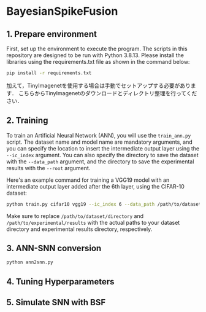 # BayesianSpikeFusion

## 1. Prepare environment
First, set up the environment to execute the program. The scripts in this repository are designed to be run with Python 3.8.13. Please install the libraries using the requirements.txt file as shown in the command below:

```sh
pip install -r requirements.txt
```

加えて，TinyImagenetを使用する場合は手動でセットアップする必要があります．
こちらからTinyImagenetのダウンロードとディレクトリ整理を行ってください．

## 2. Training
To train an Artificial Neural Network (ANN), you will use the ```train_ann.py``` script. The dataset name and model name are mandatory arguments, and you can specify the location to insert the intermediate output layer using the ```--ic_index``` argument. You can also specify the directory to save the dataset with the ```--data_path``` argument, and the directory to save the experimental results with the ```--root``` argument.

Here's an example command for training a VGG19 model with an intermediate output layer added after the 6th layer, using the CIFAR-10 dataset:
```sh
python train.py cifar10 vgg19 --ic_index 6 --data_path /path/to/dataset/directory --root /path/to/experimental/results
```
Make sure to replace ```/path/to/dataset/directory``` and ```/path/to/experimental/results``` with the actual paths to your dataset directory and experimental results directory, respectively.

## 3. ANN-SNN conversion

```sh
python ann2snn.py
```

## 4. Tuning Hyperparameters


## 5. Simulate SNN with BSF


